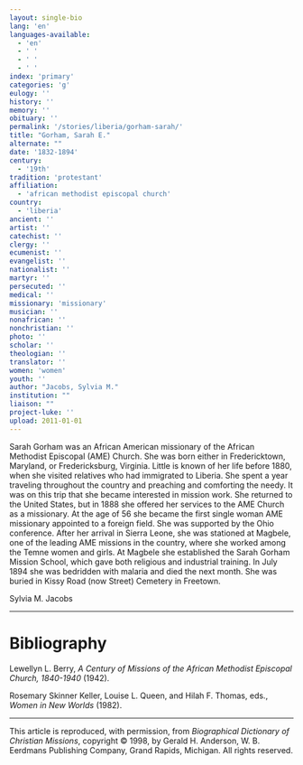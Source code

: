 ```yaml
---
layout: single-bio
lang: 'en'
languages-available:
  - 'en'
  - ' '
  - ' '
  - ' '
index: 'primary'
categories: 'g'
eulogy: ''
history: ''
memory: ''
obituary: ''
permalink: '/stories/liberia/gorham-sarah/'
title: "Gorham, Sarah E."
alternate: ""
date: '1832-1894'
century:
  - '19th'
tradition: 'protestant'
affiliation:
  - 'african methodist episcopal church'
country:
  - 'liberia'
ancient: ''
artist: ''
catechist: ''
clergy: ''
ecumenist: ''
evangelist: ''
nationalist: ''
martyr: ''
persecuted: ''
medical: ''
missionary: 'missionary'
musician: ''
nonafrican: ''
nonchristian: ''
photo: ''
scholar: ''
theologian: ''
translator: ''
women: 'women'
youth: ''
author: "Jacobs, Sylvia M."
institution: ""
liaison: ""
project-luke: ''
upload: 2011-01-01
---
```




Sarah Gorham was an African American missionary of the African Methodist Episcopal (AME) Church. She was born either in Fredericktown, Maryland, or Fredericksburg, Virginia. Little is known of her life before 1880, when she visited relatives who had immigrated to Liberia. She spent a year traveling throughout the country and preaching and comforting the needy. It was on this trip that she became interested in mission work. She returned to the United States, but in 1888 she offered her services to the AME Church as a missionary. At the age of 56 she became the first single woman AME missionary appointed to a foreign field. She was supported by the Ohio conference. After her arrival in Sierra Leone, she was stationed at Magbele, one of the leading AME missions in the country, where she worked among the Temne women and girls. At Magbele she established the Sarah Gorham Mission School, which gave both religious and industrial training. In July 1894 she was bedridden with malaria and died the next month. She was buried in Kissy Road (now Street) Cemetery in Freetown.

Sylvia M. Jacobs

---

# Bibliography

Lewellyn L. Berry,  *A Century of Missions of the African Methodist Episcopal Church, 1840-1940* (1942).

Rosemary Skinner Keller, Louise L. Queen, and Hilah F. Thomas, eds., *Women in New Worlds* (1982).

---

This article is reproduced, with permission, from *Biographical Dictionary of Christian Missions*, copyright © 1998, by Gerald H. Anderson, W. B. Eerdmans Publishing Company, Grand Rapids, Michigan. All rights reserved.
